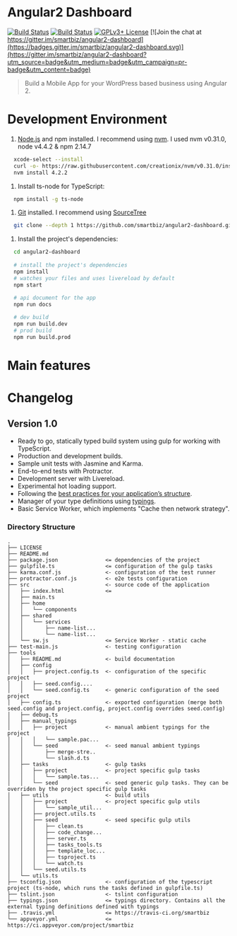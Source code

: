 # Angular2 Dashboard

[![Build Status](https://travis-ci.org/smartbiz/angular2-dashboard.svg?branch=master)](https://travis-ci.org/smartbiz/angular2-dashboard)
[![Build Status](https://ci.appveyor.com/api/projects/status/r90jkjxm0truk21a/branch/master?svg=true)](https://ci.appveyor.com/project/smartbiz/angular2-dashboard)
[![GPLv3+ License](https://img.shields.io/badge/license-GPLv3+-brightgreen.svg)](http://opensource.org/licenses/MIT)
[![Join the chat at https://gitter.im/smartbiz/angular2-dashboard](https://badges.gitter.im/smartbiz/angular2-dashboard.svg)](https://gitter.im/smartbiz/angular2-dashboard?utm_source=badge&utm_medium=badge&utm_campaign=pr-badge&utm_content=badge)

> Build a Mobile App for your WordPress based business using Angular 2.

# Development Environment

1. [Node.js](http://nodejs.org) and npm installed. I recommend using [nvm](https://github.com/creationix/nvm). I used nvm v0.31.0, node v4.4.2 & npm 2.14.7

```bash
  xcode-select --install
  curl -o- https://raw.githubusercontent.com/creationix/nvm/v0.31.0/install.sh | bash
  nvm install 4.2.2
```

1. Install ts-node for TypeScript:

```bash
  npm install -g ts-node
```

1. [Git](http://git-scm.com "Git distributed version control system") installed. I recommend using [SourceTree](https://www.sourcetreeapp.com)
```bash
  git clone --depth 1 https://github.com/smartbiz/angular2-dashboard.git
```

1. Install the project's dependencies:
```bash
  cd angular2-dashboard
  
  # install the project's dependencies
  npm install
  # watches your files and uses livereload by default
  npm start
  
  # api document for the app
  npm run docs

  # dev build
  npm run build.dev
  # prod build
  npm run build.prod
```

# Main features


# Changelog
## Version 1.0
- Ready to go, statically typed build system using gulp for working with TypeScript.
- Production and development builds.
- Sample unit tests with Jasmine and Karma.
- End-to-end tests with Protractor.
- Development server with Livereload.
- Experimental hot loading support.
- Following the [best practices for your application’s structure](https://github.com/mgechev/angular2-style-guide).
- Manager of your type definitions using [typings](https://github.com/typings/typings).
- Basic Service Worker, which implements "Cache then network strategy".

### Directory Structure

```
.
├── LICENSE
├── README.md
├── package.json               <= dependencies of the project
├── gulpfile.ts                <= configuration of the gulp tasks
├── karma.conf.js              <- configuration of the test runner
├── protractor.conf.js         <- e2e tests configuration
├── src                        <- source code of the application
│   ├── index.html             <= 
│   ├── main.ts
│   ├── home
│   │   └── components
│   ├── shared
│   │   └── services
│   │       ├── name-list...
│   │       └── name-list...
│   └── sw.js                  <= Service Worker - static cache
├── test-main.js               <- testing configuration
├── tools
│   ├── README.md              <- build documentation
│   ├── config
│   │   ├── project.config.ts  <- configuration of the specific project
│   │   ├── seed.config....
│   │   └── seed.config.ts     <- generic configuration of the seed project
│   ├── config.ts              <- exported configuration (merge both seed.config and project.config, project.config overrides seed.config)
│   ├── debug.ts
│   ├── manual_typings
│   │   ├── project            <- manual ambient typings for the project
│   │   │   └── sample.pac...
│   │   └── seed               <- seed manual ambient typings
│   │       ├── merge-stre..
│   │       └── slash.d.ts
│   ├── tasks                  <- gulp tasks
│   │   ├── project            <- project specific gulp tasks
│   │   │   └── sample.tas...
│   │   └── seed               <- seed generic gulp tasks. They can be overriden by the project specific gulp tasks
│   ├── utils                  <- build utils
│   │   ├── project            <- project specific gulp utils
│   │   │   └── sample_util...
│   │   ├── project.utils.ts
│   │   ├── seed               <- seed specific gulp utils
│   │   │   ├── clean.ts
│   │   │   ├── code_change...
│   │   │   ├── server.ts
│   │   │   ├── tasks_tools.ts
│   │   │   ├── template_loc...
│   │   │   ├── tsproject.ts
│   │   │   └── watch.ts
│   │   └── seed.utils.ts
│   └── utils.ts
├── tsconfig.json              <- configuration of the typescript project (ts-node, which runs the tasks defined in gulpfile.ts)
├── tslint.json                <- tslint configuration
├── typings.json               <= typings directory. Contains all the external typing definitions defined with typings
├── .travis.yml                <= https://travis-ci.org/smartbiz
└── appveyor.yml               <= https://ci.appveyor.com/project/smartbiz
```
